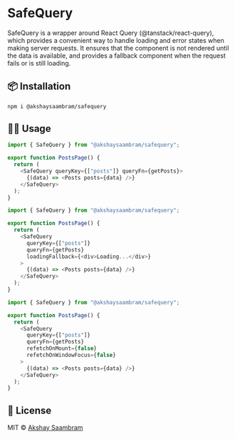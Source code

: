 # SafeQuery

SafeQuery is a wrapper around React Query (@tanstack/react-query), which provides a convenient way to handle loading and error states when making server requests. It ensures that the component is not rendered until the data is available, and provides a fallback component when the request fails or is still loading.

## 📦 Installation

```bash
npm i @akshaysaambram/safequery
```

## 🧑‍💻 Usage

```ts
import { SafeQuery } from "@akshaysaambram/safequery";

export function PostsPage() {
  return (
    <SafeQuery queryKey={["posts"]} queryFn={getPosts}>
      {(data) => <Posts posts={data} />}
    </SafeQuery>
  );
}
```

```ts
import { SafeQuery } from "@akshaysaambram/safequery";

export function PostsPage() {
  return (
    <SafeQuery
      queryKey={["posts"]}
      queryFn={getPosts}
      loadingFallback={<div>Loading...</div>}
    >
      {(data) => <Posts posts={data} />}
    </SafeQuery>
  );
}
```

```ts
import { SafeQuery } from "@akshaysaambram/safequery";

export function PostsPage() {
  return (
    <SafeQuery
      queryKey={["posts"]}
      queryFn={getPosts}
      refetchOnMount={false}
      refetchOnWindowFocus={false}
    >
      {(data) => <Posts posts={data} />}
    </SafeQuery>
  );
}
```

## 📄 License

MIT © [Akshay Saambram](https://github.com/akshaysaambram)
